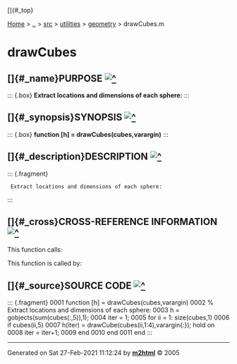 []{#_top}

<div>

[Home](../../../../index.html) \> [..](#) \> [src](#) \> [utilities](#)
\> [geometry](index.html) \> drawCubes.m

</div>

# drawCubes

## []{#_name}PURPOSE [![\^](../../../../up.png)](#_top)

::: {.box}
**Extract locations and dimensions of each sphere:**
:::

## []{#_synopsis}SYNOPSIS [![\^](../../../../up.png)](#_top)

::: {.box}
**function \[h\] = drawCubes(cubes,varargin)**
:::

## []{#_description}DESCRIPTION [![\^](../../../../up.png)](#_top)

::: {.fragment}
``` {.comment}
 Extract locations and dimensions of each sphere:
```
:::

## []{#_cross}CROSS-REFERENCE INFORMATION [![\^](../../../../up.png)](#_top)

This function calls:

This function is called by:

## []{#_source}SOURCE CODE [![\^](../../../../up.png)](#_top)

::: {.fragment}
    0001 function [h] = drawCubes(cubes,varargin)
    0002     % Extract locations and dimensions of each sphere:
    0003     h = gobjects(sum(cubes(:,5)),1);
    0004     iter = 1;
    0005     for ii = 1: size(cubes,1)
    0006         if cubes(ii,5)
    0007             h(iter) = drawCube(cubes(ii,1:4),varargin{:}); hold on
    0008             iter = iter+1;
    0009         end
    0010     end
    0011 end
:::

------------------------------------------------------------------------

Generated on Sat 27-Feb-2021 11:12:24 by
**[m2html](http://www.artefact.tk/software/matlab/m2html/ "Matlab Documentation in HTML")**
© 2005
